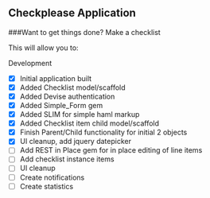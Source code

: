 Checkplease Application
---------------------

###Want to get things done?  Make a checklist

This will allow you to:

Development
* [X] Initial application built
* [X] Added Checklist model/scaffold
* [X] Added Devise authentication
* [X] Added Simple_Form gem
* [X] Added SLIM for simple haml markup
* [X] Added Checklist item child model/scaffold
* [X] Finish Parent/Child functionality for initial 2 objects
* [X] UI cleanup, add jquery datepicker
* [ ] Add REST in Place gem for in place editing of line items
* [ ] Add checklist instance items
* [ ] UI cleanup
* [ ] Create notifications
* [ ] Create statistics
